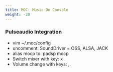 ```yaml
---
title: MOC: Music On Console
weight: -20
---
```


### Pulseaudio Integration
- vim ~/.moc/config
- uncomment: SoundDriver = OSS, ALSA, JACK
- alias mocp to: padsp mocp
- Switch mixer with key: x
- Volume change with keys: ,.
